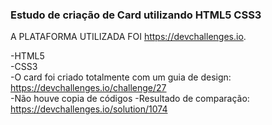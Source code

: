 ### Estudo de criação de Card utilizando HTML5 CSS3

A PLATAFORMA UTILIZADA FOI https://devchallenges.io.

-HTML5
<br>
-CSS3
<br>
-O card foi criado totalmente com um guia de design: https://devchallenges.io/challenge/27 
<br>
-Não houve copia de códigos
-Resultado de comparação: https://devchallenges.io/solution/1074
